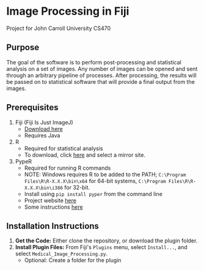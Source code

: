 # Image Processing in Fiji
Project for John Carroll University CS470

## Purpose
The goal of the software is to perform post-processing and statistical analysis on a set of images. Any number of images can be opened and sent through an arbitrary pipeline of processes. After processing, the results will be passed on to statistical software that will provide a final output from the images. 

## Prerequisites
1. Fiji (Fiji Is Just ImageJ)
	* [Download here](http://fiji.sc/Downloads#Fiji)
	* Requires Java
2. R
	* Required for statistical analysis
	* To download, click [here](https://cran.r-project.org/mirrors.html) and select a mirror site.
3. PypeR
	* Required for running R commands
	* NOTE: Windows requires R to be added to the PATH; `C:\Program Files\R\R-X.X.X\bin\x64` for 64-bit systems, `C:\Program Files\R\R-X.X.X\bin\i386` for 32-bit.
	* Install using `pip install pyper` from the command line
	* Project website [here](http://www.webarray.org/softwares/PypeR/)
	* Some instructions [here](http://www.jstatsoft.org/article/view/v035c02/v35c02.pdf)

## Installation Instructions
1. **Get the Code:** Either clone the repository, or download the plugin folder.
2. **Install Plugin Files:** From Fiji's `Plugins` menu, select `Install...`, and select `Medical_Image_Processing.py`.
	* Optional: Create a folder for the plugin
